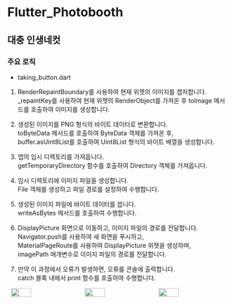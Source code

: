 # Flutter_Photobooth

## 대충 인생네컷
### 주요 로직
- taking_button.dart
1. RenderRepaintBoundary를 사용하여 현재 위젯의 이미지를 캡처합니다. <br>
_repaintKey를 사용하여 현재 위젯의 RenderObject를 가져온 후 toImage 메서드를 호출하여 이미지를 생성합니다.

2. 생성된 이미지를 PNG 형식의 바이트 데이터로 변환합니다.  <br>
toByteData 메서드를 호출하여 ByteData 객체를 가져온 후, <br>
 buffer.asUint8List를 호출하여 Uint8List 형식의 바이트 배열을 생성합니다.

3. 앱의 임시 디렉토리를 가져옵니다.  <br>
 getTemporaryDirectory 함수를 호출하여 Directory 객체를 가져옵니다.

4. 임시 디렉토리에 이미지 파일을 생성합니다.  <br>
   File 객체를 생성하고 파일 경로를 설정하여 수행합니다.

5. 생성된 이미지 파일에 바이트 데이터를 씁니다.  <br>
   writeAsBytes 메서드를 호출하여 수행합니다.

6. DisplayPicture 화면으로 이동하고, 이미지 파일의 경로를 전달합니다.  <br>
   Navigator.push를 사용하여 새 화면을 푸시하고,  <br>
MaterialPageRoute를 사용하여 DisplayPicture 위젯을 생성하며,  <br>
imagePath 매개변수로 이미지 파일의 경로를 전달합니다.

7. 만약 이 과정에서 오류가 발생하면, 오류를 콘솔에 출력합니다.  <br>
   catch 블록 내에서 print 함수를 호출하여 수행합니다.

<div style="display: flex; justify-content: space-around;">
  <img src="https://github.com/csc7545/flutter_photobooth/assets/74640695/90718f8c-1422-40d5-aa6d-190be45e61d2" width="30%">
  <img src="https://github.com/csc7545/flutter_photobooth/assets/74640695/1d38220a-e361-421a-a7aa-5d998905bd49" width="30%">
  <img src="https://github.com/csc7545/flutter_photobooth/assets/74640695/260f3a84-9a3c-432d-aada-4ccd00d7bfb2" width="30%">
</div>
